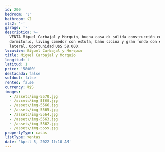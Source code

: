 ```yaml
---
id: 200
bedroom: '1'
bathroom: SI
mts2: '-'
garage: '-'
description: >-
  VENTA Miguel Carbajal y Morquio, buena casa de sólida construcción con un
  dormitorio, living comedor con estufa, baño cocina y gran fondo con entrada
  lateral. Oportunidad U$S 58.000.
location: Miguel Carbajal y Morquio
title: Miguel Carbajal y Morquio
longitud: 1
latitud: 1
price: '58000'
destacada: false
soldout: false
rented: false
currency: U$S
images:
  - /assets/img-5570.jpg
  - /assets/img-5568.jpg
  - /assets/img-5566.jpg
  - /assets/img-5565.jpg
  - /assets/img-5564.jpg
  - /assets/img-5563.jpg
  - /assets/img-5562.jpg
  - /assets/img-5559.jpg
propertyType: casas
listType: ventas
date: 'April 5, 2022 10:10 AM'
---
```


